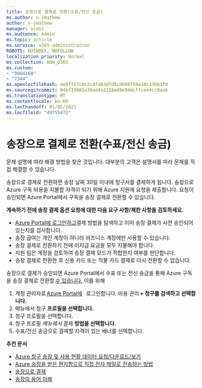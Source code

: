 ```yaml
---
title: 송장으로 결제로 전환(수표/전신 송금)
ms.author: v-jmathew
author: v-jmathew
manager: scotv
ms.audience: Admin
ms.topic: article
ms.service: o365-administration
ROBOTS: NOINDEX, NOFOLLOW
localization_priority: Normal
ms.collection: Adm_O365
ms.custom:
- "9004168"
- "7344"
ms.openlocfilehash: de0f727c8c2cdfa830fd9cd600f59a10c33663fd
ms.sourcegitcommit: 04bf13605a30ad4a2218ad9e94dcffcee4cc9aa6
ms.translationtype: MT
ms.contentlocale: ko-KR
ms.lasthandoff: 01/05/2021
ms.locfileid: "49755472"
---
```

# <a name="switch-to-pay-by-invoice-checkwire-transfer"></a>송장으로 결제로 전환(수표/전신 송금)

문제 설명에 따라 해결 방법을 찾은 것입니다. 대부분의 고객은 설명서를 따라 문제를 직접 해결할 수 있습니다.

송장으로 결제로 전환하면 송장 날짜 30일 이내에 청구서를 결제하게 됩니다. 송장으로 Azure 구독 비용을 지불할 자격이 되기 위해 Azure 지원에 요청을 제출합니다. 요청이 승인되면 Azure Portal에서 구독을 송장 결제로 전환할 수 있습니다.

**계속하기 전에 송장 결제 옵션 요청에 대한 다음 요구 사항/제한 사항을 검토하세요.**

- [Azure Portal에 로그인하고](https://portal.azure.com/)결제 방법을 탐색하고 이미 송장 결제가 사전 승인되어 있는지를 검사합니다.
- 송장 급여는 개인 계정이 아니라 비즈니스 계정에만 사용할 수 있습니다.
- 송장 결제로 전환하기 전에 미지급 요금을 모두 지불해야 합니다.
- 지원 팀은 계정을 검토하여 송장 결제 모드가 적합한지 여부를 판단합니다.
- 송장 결제로 전환한 후 신용 카드 또는 직불 카드 결제로 다시 전환할 수 없습니다.

송장으로 결제가 승인되면 Azure Portal에서 수표 또는 전신 송금을 통해 Azure 구독을 송장 결제로 전환할 [수 있습니다.](https://portal.azure.com/)
이를 위해

1. 계정 관리자로 [Azure Portal에](https://portal.azure.com/)   로그인합니다. 비용 관리 **+ 청구를 검색하고 선택합니다.**
2. 메뉴에서 청구 **프로필을 선택합니다.**
3. 청구 프로필을 선택합니다.
4. 청구 프로필 *메뉴에서* 결제 **방법을 선택합니다.**
5. 수표/전신 송금으로 결제할 자격이 있는 배너를 선택합니다.

**추천 문서**

- [Azure 청구 송장 및 사용 현황 데이터 요청/다운로드/보기](https://docs.microsoft.com/azure/billing/billing-download-azure-invoice-daily-usage-date)
- [Azure 송장을 받은 편지함으로 직접 전자 메일로 전송하는 방법](https://docs.microsoft.com/azure/billing/billing-download-azure-invoice-daily-usage-date)
- [송장으로 결제](https://docs.microsoft.com/azure/billing/billing-how-to-pay-by-invoice)
- [송장의 용어 이해](https://docs.microsoft.com/azure/billing/billing-understand-your-invoice)
